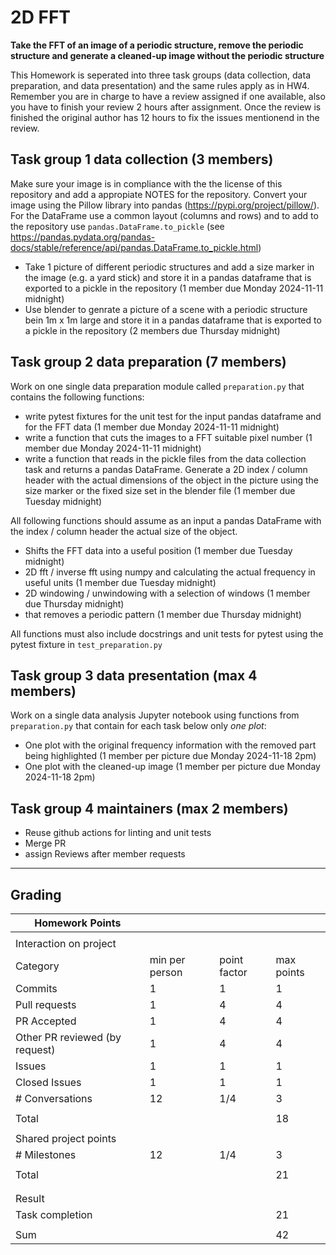 # 2D FFT

**Take the FFT of an image of a periodic structure, remove the periodic structure and generate a cleaned-up image without the periodic structure**

This Homework is seperated into three task groups (data collection, data preparation, and data presentation) and the same rules apply as in HW4.
Remember you are in charge to have a review assigned if one available, also you have to finish your review 2 hours after assignment.
Once the review is finished the original author has 12 hours to fix the issues mentionend in the review.

## Task group 1 data collection (3 members)
Make sure your image is in compliance with the the license of this repository and add a appropiate NOTES for the repository.
Convert your image using the Pillow library into pandas (https://pypi.org/project/pillow/).
For the DataFrame use a common layout (columns and rows) and to add to the repository use `pandas.DataFrame.to_pickle` (see https://pandas.pydata.org/pandas-docs/stable/reference/api/pandas.DataFrame.to_pickle.html)
- Take 1 picture of different periodic structures and add a size marker in the image (e.g. a yard stick) and store it in a pandas dataframe that is exported to a pickle in the repository (1 member due Monday 2024-11-11 midnight)
- Use blender to genrate a picture of a scene with a periodic structure bein 1m x 1m large and store it in a pandas dataframe that is exported to a pickle in the repository (2 members due Thursday midnight)

## Task group 2 data preparation (7 members)
Work on one single data preparation module called `preparation.py`  that contains the following functions:
- write pytest fixtures for the unit test for the input pandas dataframe and for the FFT data (1 member due Monday 2024-11-11 midnight)
- write a function that cuts the images to a FFT suitable pixel number (1 member due Monday 2024-11-11 midnight)
- write a function that reads in the pickle files from the data collection task and returns a pandas DataFrame.
Generate a 2D index / column header with the actual dimensions of the object in the picture using the size marker or the fixed size set in the blender file (1 member due Tuesday midnight)
  
All following functions should assume as an input a pandas DataFrame with the index / column header the actual size of the object.
- Shifts the FFT data into a useful position  (1 member due Tuesday midnight)
- 2D fft / inverse fft using numpy and calculating the actual frequency in useful units (1 member due Tuesday midnight)
- 2D windowing / unwindowing with a selection of windows (1 member due Thursday midnight)
- that removes a periodic pattern (1 member due Thursday midnight)

All functions must also include docstrings and unit tests for pytest using the pytest fixture in `test_preparation.py`

## Task group 3 data presentation (max 4 members)
Work on a single data analysis Jupyter notebook using functions from `preparation.py` that contain for each task below only *one plot*:

- One plot with the original frequency information with the removed part being highlighted (1 member per picture due Monday 2024-11-18 2pm)
- One plot with the cleaned-up image (1 member per picture due Monday 2024-11-18 2pm)

## Task group 4 maintainers (max 2 members)
- Reuse github actions for linting and unit tests
- Merge PR
- assign Reviews after member requests
  
---
## Grading

| Homework Points                  |                |              |            |
| -------------------------------- | -------------- | ------------ | ---------- |
|                                  |                |              |            |
| Interaction on project           |                |              |            |
| Category                         | min per person | point factor | max points |
| Commits                          | 1              | 1            | 1          |
| Pull requests                    | 1              | 4            | 4          |
| PR Accepted                      | 1              | 4            | 4          |
| Other PR reviewed (by request)   | 1              | 4            | 4          |     
| Issues                           | 1              | 1            | 1          | 
| Closed Issues                    | 1              | 1            | 1          |
| \# Conversations                 | 12             | 1/4          | 3          |
|                                  |                |              |            |
| Total                            |                |              | 18         |
|                                  |                |              |            |
| Shared project points            |                |              |            |
| \# Milestones                    | 12             | 1/4          | 3          |
|                                  |                |              |            |
| Total                            |                |              | 21         |
|                                  |                |              |            |
|                                  |                |              |            |
| Result                           |                |              |            |
| Task completion                  |                |              | 21         |
|                                  |                |              |            |
| Sum                              |                |              | 42         |

